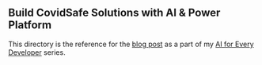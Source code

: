 ## Build CovidSafe Solutions with AI & Power Platform

This directory is the reference for the [blog post](https://www.arafattehsin.com/beginners-lets-build-covid-safe-solutions-with-ai-power-platform) as a part of my [AI for Every Developer](https://dev.to/arafattehsin/series/3659) series. 